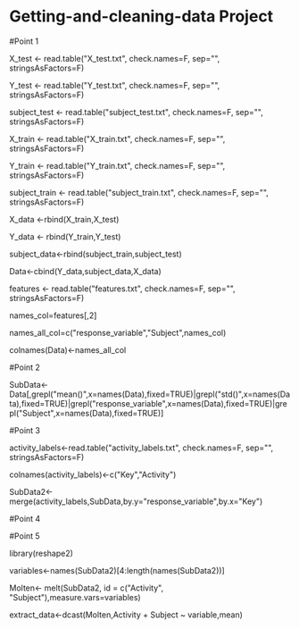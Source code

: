 # Getting-and-cleaning-data Project

#Point 1

X_test <- read.table("X_test.txt", check.names=F, sep="", stringsAsFactors=F)

Y_test <- read.table("Y_test.txt", check.names=F, sep="", stringsAsFactors=F)

subject_test <- read.table("subject_test.txt", check.names=F, sep="", stringsAsFactors=F)

X_train <- read.table("X_train.txt", check.names=F, sep="", stringsAsFactors=F)

Y_train <- read.table("Y_train.txt", check.names=F, sep="", stringsAsFactors=F)

subject_train <- read.table("subject_train.txt", check.names=F, sep="", stringsAsFactors=F)

X_data <-rbind(X_train,X_test)

Y_data <- rbind(Y_train,Y_test)

subject_data<-rbind(subject_train,subject_test)

Data<-cbind(Y_data,subject_data,X_data)

features <- read.table("features.txt", check.names=F, sep="", stringsAsFactors=F)

names_col=features[,2]

names_all_col=c("response_variable","Subject",names_col)

colnames(Data)<-names_all_col


#Point 2

SubData<-Data[,grepl("mean()",x=names(Data),fixed=TRUE)|grepl("std()",x=names(Data),fixed=TRUE)|grepl("response_variable",x=names(Data),fixed=TRUE)|grepl("Subject",x=names(Data),fixed=TRUE)]


#Point 3

activity_labels<-read.table("activity_labels.txt", check.names=F, sep="", stringsAsFactors=F)

colnames(activity_labels)<-c("Key","Activity")

SubData2<-merge(activity_labels,SubData,by.y="response_variable",by.x="Key")


#Point 4


#Point 5

library(reshape2)

variables<-names(SubData2)[4:length(names(SubData2))]

Molten<- melt(SubData2, id = c("Activity", "Subject"),measure.vars=variables)

extract_data<-dcast(Molten,Activity + Subject ~ variable,mean)

